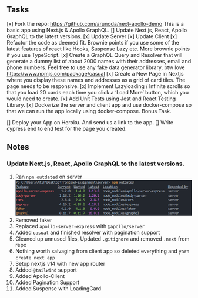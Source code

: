 ## Tasks

[x] Fork the repo: https://github.com/arunoda/next-apollo-demo This is a basic app using Next.js &amp; Apollo GraphQL.
[] Update Next.js, React, Apollo GraphQL to the latest versions.
  [x] Update Server
  [x] Update Client
[x] Refactor the code as deemed fit. Brownie points if you use some of the latest features of react like Hooks, Suspense Lazy etc. More brownie points if you use TypeScript. 
[x] Create a GraphQL Query and Resolver that will generate a dummy list of about 2000 names with their addresses, email and phone numbers. Feel free to use any fake data generator library, btw love https://www.npmjs.com/package/casual 
[x] Create a New Page in Nextjs where you display these names and addresses as a grid of card tiles. The page needs to be responsive. 
[x] Implement Lazyloading / Infinite scrolls so that you load 20 cards each time you click a ‘Load More’ button, which you would need to create. 
[x] Add Unit Tests using Jest and React Testing Library. 
[x] Dockerize the server and client app and use docker-compose so that we can run the app locally using docker-compose. Bonus Task. 

[] Deploy your App on Heroku. And send us a link to the app. 
[] Write cypress end to end test for the page you created.


## Notes

### Update Next.js, React, Apollo GraphQL to the latest versions.
1. Ran `npm outdated` on server
![npm outdated](./images/01_npm_outdated_server.png)
2. Removed faker
3. Replaced `apollo-server-express` with `@apollo/server`
4. Added `casual` and finished resolver with pagination support
5. Cleaned up unnused files, Updated `.gitignore` and removed `.next` from repo
6. Nothing worth salvaging from client app so deleted everything and `yarn create next app`
7. Setup nextjs v14 with new app router
8. Added `@tailwind` support
9. Added Apollo-Client
10. Added Pagination Support
11. Added Suspense with LoadingCard